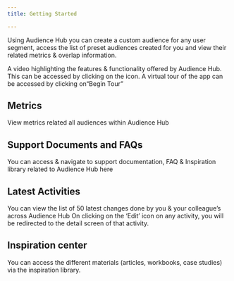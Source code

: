 ```yaml
---
title: Getting Started

---
```


<head>
  <title>Audience Hub</title>
  <meta
    name="description"
    content="Once an app is created by the Ionic CLI, the next step is to start building out features and components. Learn how to create scaffolding for Ionic web apps."
  />
</head>

Using Audience Hub you can create a custom audience for any user segment, access the list of preset audiences created for you and view their related metrics & overlap information. 

A video highlighting the features & functionality offered by Audience Hub. This can be accessed by              clicking on the icon. A virtual tour of the app can be accessed by clicking on“Begin Tour”

## Metrics

View metrics related all audiences within Audience Hub

## Support Documents and FAQs 

You can access & navigate to support documentation, FAQ & Inspiration library related to Audience Hub here

## Latest Activities

You can view the list of 50 latest changes done by you & your colleague’s across Audience Hub
On clicking on the ‘Edit’ icon on any activity, you will be redirected to the detail screen of that activity.

## Inspiration center

You can access the different materials (articles, workbooks, case studies) via the inspiration library.
